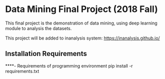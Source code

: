 # Data Mining Final Project (2018 Fall)
This final project is the demonstration of data mining, using deep learning module to analysis the datasets.

This project will be added to inanalysis system: https://inanalysis.github.io/


## Installation Requirements
****- Requirements of programming environment
    pip install -r requirements.txt
